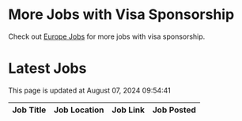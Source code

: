 # More Jobs with Visa Sponsorship

Check out [Europe Jobs](https://github.com/sureshparimi/europejobs#latest-jobs) for more jobs with visa sponsorship.

# Latest Jobs

This page is updated at August 07, 2024 09:54:41

| Job Title | Job Location | Job Link | Job Posted |
| --- | --- | --- | --- |
